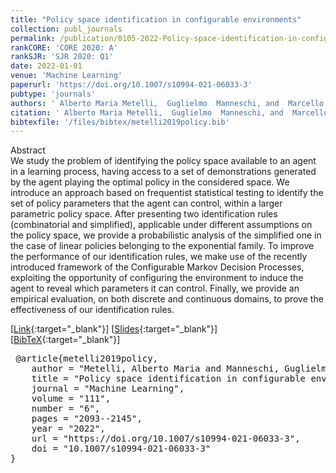 ```yaml
---
title: "Policy space identification in configurable environments"
collection: publ_journals
permalink: /publication/0105-2022-Policy-space-identification-in-configurable-environments
rankCORE: 'CORE 2020: A'
rankSJR: 'SJR 2020: Q1'
date: 2022-01-01
venue: 'Machine Learning'
paperurl: 'https://doi.org/10.1007/s10994-021-06033-3'
pubtype: 'journals'
authors: ' Alberto Maria Metelli,  Guglielmo  Manneschi, and  Marcello  Restelli'
citation: ' Alberto Maria Metelli,  Guglielmo  Manneschi, and  Marcello  Restelli&quot;Policy space identification in configurable environments.&quot; Machine Learning, 2022'
bibtexfile: '/files/bibtex/metelli2019policy.bib'
---
```

Abstract
 <br> We study the problem of identifying the policy space available to an agent in a learning process, having access to a set of demonstrations generated by the agent playing the optimal policy in the considered space. We introduce an approach based on frequentist statistical testing to identify the set of policy parameters that the agent can control, within a larger parametric policy space. After presenting two identification rules (combinatorial and simplified), applicable under different assumptions on the policy space, we provide a probabilistic analysis of the simplified one in the case of linear policies belonging to the exponential family. To improve the performance of our identification rules, we make use of the recently introduced framework of the Configurable Markov Decision Processes, exploiting the opportunity of configuring the environment to induce the agent to reveal which parameters it can control. Finally, we provide an empirical evaluation, on both discrete and continuous domains, to prove the effectiveness of our identification rules. <br> 

 [[Link](https://doi.org/10.1007/s10994-021-06033-3){:target="_blank"}] [[Slides](https://albertometelli.github.io/files/slides_ecml2021.pdf){:target="_blank"}] [[BibTeX](/files/bibtex/metelli2019policy.bib){:target="_blank"}] 
<pre> @article{metelli2019policy,
    author = "Metelli, Alberto Maria and Manneschi, Guglielmo and Restelli, Marcello",
    title = "Policy space identification in configurable environments",
    journal = "Machine Learning",
    volume = "111",
    number = "6",
    pages = "2093--2145",
    year = "2022",
    url = "https://doi.org/10.1007/s10994-021-06033-3",
    doi = "10.1007/s10994-021-06033-3"
} </pre>
